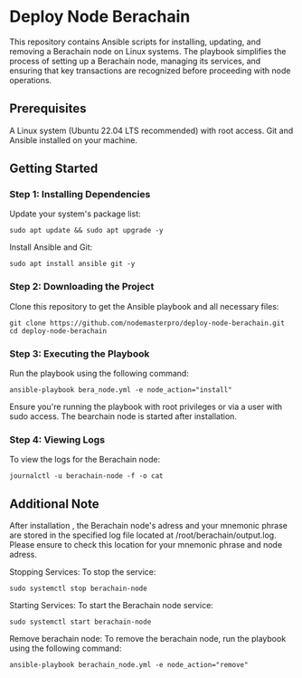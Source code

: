 # Deploy Node Berachain
This repository contains Ansible scripts for installing, updating, and removing a Berachain node on Linux systems. The playbook simplifies the process of setting up a Berachain node, managing its services, and ensuring that key transactions are recognized before proceeding with node operations.

## Prerequisites
A Linux system (Ubuntu 22.04 LTS recommended) with root access.
Git and Ansible installed on your machine.

## Getting Started
### Step 1: Installing Dependencies
Update your system's package list:

```
sudo apt update && sudo apt upgrade -y
```
Install Ansible and Git:
```
sudo apt install ansible git -y
```

### Step 2: Downloading the Project
Clone this repository to get the Ansible playbook and all necessary files:
```
git clone https://github.com/nodemasterpro/deploy-node-berachain.git
cd deploy-node-berachain
```

### Step 3: Executing the Playbook
Run the playbook using the following command:
```
ansible-playbook bera_node.yml -e node_action="install"
```
Ensure you're running the playbook with root privileges or via a user with sudo access. The bearchain node is started after installation.


### Step 4: Viewing Logs
To view the logs for the Berachain node:
```
journalctl -u berachain-node -f -o cat
```

## Additional Note

After installation , the Berachain node's adress and your mnemonic phrase are stored in the specified log file located at /root/berachain/output.log. Please ensure to check this location for your  mnemonic phrase and node adress.

Stopping Services:
To stop the service:
```
sudo systemctl stop berachain-node
```

Starting Services:
To start the Berachain node service:
```
sudo systemctl start berachain-node
```

Remove berachain node: 
To remove the berachain node, run the playbook using the following command:
```
ansible-playbook berachain_node.yml -e node_action="remove"
```

